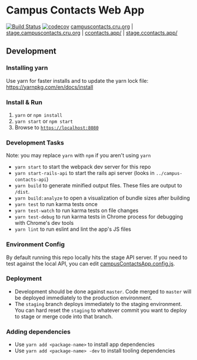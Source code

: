 # Campus Contacts Web App

[![Build Status](https://travis-ci.com/CruGlobal/campus-contacts-web.svg?branch=master)](https://travis-ci.com/CruGlobal/campus-contacts-web) [![codecov](https://codecov.io/gh/CruGlobal/campus-contacts-web/branch/master/graph/badge.svg)](https://codecov.io/gh/CruGlobal/campus-contacts-web)
[campuscontacts.cru.org](https://campuscontacts.cru.org) | [stage.campuscontacts.cru.org](https://stage.campuscontacts.cru.org) | [ccontacts.app/](https://ccontacts.app/) | [stage.ccontacts.app/](https://stage.ccontacts.app/)

## Development

### Installing yarn
Use yarn for faster installs and to update the yarn lock file: https://yarnpkg.com/en/docs/install

### Install & Run

1. `yarn` or `npm install`
2. `yarn start` or `npm start`
3. Browse to [`https://localhost:8080`](https://localhost:8080)

### Development Tasks
Note: you may replace `yarn` with `npm` if you aren't using `yarn`
- `yarn start` to start the webpack dev server for this repo
- `yarn start-rails-api` to start the rails api server (looks in `../campus-contacts-api`)
- `yarn build` to generate minified output files. These files are output to `/dist`.
- `yarn build:analyze` to open a visualization of bundle sizes after building
- `yarn test` to run karma tests once
- `yarn test-watch` to run karma tests on file changes
- `yarn test-debug` to run karma tests in Chrome process for debugging with Chrome's dev tools
- `yarn lint` to run eslint and lint the app's JS files

### Environment Config
By default running this repo locally hits the stage API server. If you need to test against the local API, you can edit [campusContactsApp.config.js](https://github.com/CruGlobal/campus-contacts-web/blob/master/app/assets/javascripts/angular/campusContactsApp.config.js#L17).

### Deployment

- Development should be done against `master`. Code merged to `master` will be deployed immediately to the production environment.
- The `staging` branch deploys immediately to the staging environment. You can hard reset the `staging` to whatever commit you want to deploy to stage or merge code into that branch.

### Adding dependencies

- Use `yarn add <package-name>` to install app dependencies
- Use `yarn add <package-name> -dev` to install tooling dependencies
